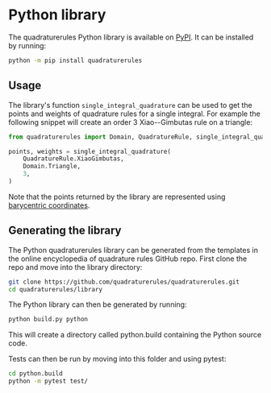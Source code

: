 # Python library

The quadraturerules Python library is available on [PyPI](https://pypi.org/project/quadraturerules/).
It can be installed by running:

```bash
python -m pip install quadraturerules
```

## Usage

The library's function `single_integral_quadrature` can be used to get the points and weights
of quadrature rules for a single integral. For example the following snippet will create an
order 3 Xiao--Gimbutas rule on a triangle:

```python
from quadraturerules import Domain, QuadratureRule, single_integral_quadrature

points, weights = single_integral_quadrature(
    QuadratureRule.XiaoGimbutas,
    Domain.Triangle,
    3,
)
```

Note that the points returned by the library are represented using
[barycentric coordinates](/barycentric.md).

## Generating the library
The Python quadraturerules library can be generated from the templates in the online encyclopedia
of quadrature rules GitHub repo. First clone the repo and move into the library directory:

```bash
git clone https://github.com/quadraturerules/quadraturerules.git
cd quadraturerules/library
```

The Python library can then be generated by running:

```bash
python build.py python
```

This will create a directory called python.build containing the Python source code.

Tests can then be run by moving into this folder and using pytest:

```bash
cd python.build
python -m pytest test/
```
